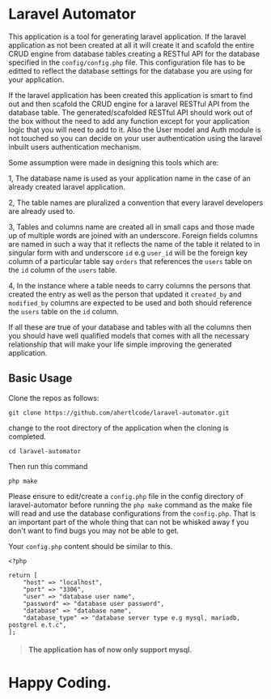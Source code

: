 # Laravel Automator
This application is a tool for generating laravel application. If the laravel application as not been created at all it will create it and scafold the entire CRUD engine from database tables creating a RESTful API for the database specified in the `config/config.php` file. This configuration file has to be editted to reflect the database settings for the database you are using for your application.

If the laravel application has been created this application is smart to find out and then scafold the CRUD engine for a laravel RESTful API from the database table.
The generated/scafolded RESTful API should work out of the box without the need to add any function except for your application logic that you will need to add to it. Also the User model and Auth module is not touched so you can decide on your user authentication using the laravel inbuilt users authentication mechanism.

Some assumption were made in designing this tools which are:

1, The database name is used as your application name in the case of an already created laravel application.

2, The table names are pluralized a convention that every laravel developers are already used to.

3, Tables and columns name are created all in small caps and those made up of multiple words are joined with an underscore. Foreign fields columns are named in such a way that it reflects the name of the table it related to in singular form with and underscore `id` e.g `user_id` will be the foreign key column of a particular table say `orders` that references the `users` table on the `id` column of the `users` table.

4, In the instance where a table needs to carry columns the persons that created the entry as well as the person that updated it `created_by` and `modified_by` columns are expected to be used and both should reference the `users` table on the `id` column.

If all these are true of your database and tables with all the columns then you should have well qualified models that comes with all the necessary relationship that will make your life simple improving the generated application.

## Basic Usage

Clone the repos as follows:

    git clone https://github.com/ahertlcode/laravel-automator.git

change to the root directory of the application when the cloning is completed.

    cd laravel-automator
Then run this command

    php make

Please ensure to edit/create a `config.php` file in the config directory of laravel-automator before running the `php make` command as the make file will read and use the database configurations from the `config.php`. That is an important part of the whole thing that can not be whisked away f you don't want to find bugs you may not be able to get.

Your `config.php` content should be similar to this.

    <?php

    return [
        "host" => "localhost",
        "port" => "3306",
        "user" => "database user name", 
        "password" => "database user password", 
        "database" => "database name",
        "database_type" => "database server type e.g mysql, mariadb, postgrel e.t.c",
    ];

>#### The application has of now only support mysql.
# Happy Coding.

